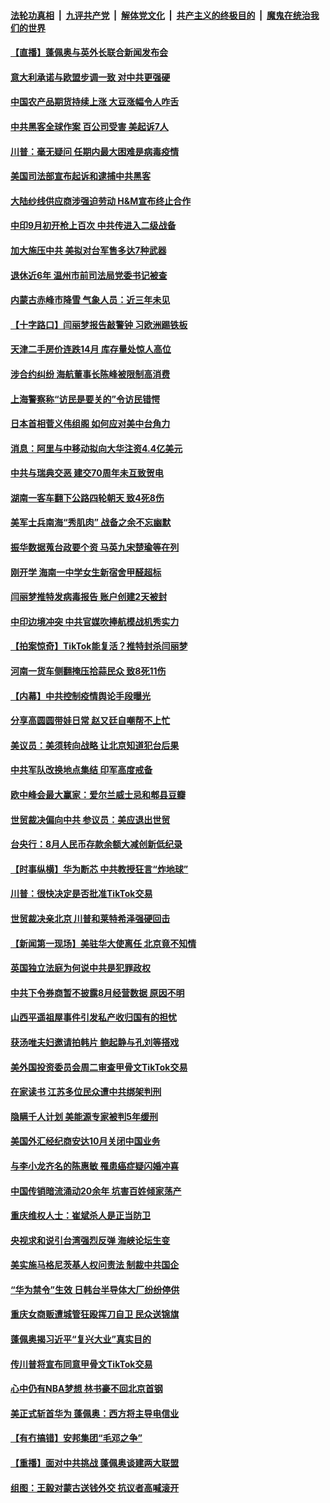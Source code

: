 

####  [法轮功真相](../../../../basic/blob/master/README.md?t=09170102) &nbsp;|&nbsp; [九评共产党](../../../../9ping.md/blob/master/README.md?t=09170102) &nbsp;|&nbsp; [解体党文化](../../../../jtdwh.md/blob/master/README.md?t=09170102)  &nbsp;|&nbsp; [共产主义的终极目的](../../../../gczydzjmd.md/blob/master/README.md?t=09170102) &nbsp;|&nbsp; [魔鬼在统治我们的世界](../../../../mgztzwmdsj.md/blob/master/README.md?t=09170102) 

#### [【直播】蓬佩奥与英外长联合新闻发布会](../pages/nsc413/n12408123.md?t=09170102) 

#### [意大利承诺与欧盟步调一致 对中共更强硬](../pages/nsc413/n12408274.md?t=09170102) 

#### [中国农产品期货持续上涨 大豆涨幅令人咋舌](../pages/nsc413/n12408231.md?t=09170102) 

#### [中共黑客全球作案 百公司受害 美起诉7人](../pages/nsc413/n12408310.md?t=09170102) 

#### [川普：毫无疑问 任期内最大困难是病毒疫情](../pages/nsc413/n12408116.md?t=09170102) 

#### [美国司法部宣布起诉和逮捕中共黑客](../pages/nsc413/n12407791.md?t=09170102) 

#### [大陆纱线供应商涉强迫劳动 H&M宣布终止合作](../pages/nsc413/n12408015.md?t=09170102) 

#### [中印9月初开枪上百次 中共传进入二级战备](../pages/nsc413/n12408012.md?t=09170102) 

#### [加大施压中共 美拟对台军售多达7种武器](../pages/nsc413/n12408047.md?t=09170102) 

#### [退休近6年 温州市前司法局党委书记被查](../pages/nsc413/n12407843.md?t=09170102) 

#### [内蒙古赤峰市降雪 气象人员：近三年未见](../pages/nsc413/n12407591.md?t=09170102) 

#### [【十字路口】闫丽梦报告敲警钟 习欧洲踢铁板](../pages/nsc413/n12406506.md?t=09170102) 

#### [天津二手房价连跌14月 库存量处惊人高位](../pages/nsc413/n12407714.md?t=09170102) 

#### [涉合约纠纷 海航董事长陈峰被限制高消费](../pages/nsc413/n12407420.md?t=09170102) 

#### [上海警察称“访民是要关的”令访民错愕](../pages/nsc413/n12407609.md?t=09170102) 

#### [日本首相菅义伟组阁 如何应对美中台角力](../pages/nsc413/n12407613.md?t=09170102) 

#### [消息：阿里与中移动拟向大华注资4.4亿美元](../pages/nsc413/n12407466.md?t=09170102) 


#### [中共与瑞典交恶 建交70周年未互致贺电](../pages/nsc413/n12406633.md?t=09170102) 

#### [湖南一客车翻下公路四轮朝天 致4死8伤](../pages/nsc413/n12407245.md?t=09170102) 

#### [美军士兵南海“秀肌肉” 战备之余不忘幽默](../pages/nsc413/n12407151.md?t=09170102) 

#### [振华数据蒐台政要个资 马英九宋楚瑜等在列](../pages/nsc413/n12406921.md?t=09170102) 

#### [刚开学 海南一中学女生新宿舍甲醛超标](../pages/nsc413/n12406774.md?t=09170102) 

#### [闫丽梦推特发病毒报告 账户创建2天被封](../pages/nsc413/n12406899.md?t=09170102) 

#### [中印边境冲突 中共官媒吹捧航模战机秀实力](../pages/nsc413/n12406276.md?t=09170102) 

#### [【拍案惊奇】TikTok能复活？推特封杀闫丽梦](../pages/nsc413/n12406699.md?t=09170102) 

#### [河南一货车侧翻掩压拾蒜民众 致8死11伤](../pages/nsc413/n12406700.md?t=09170102) 

#### [【内幕】中共控制疫情舆论手段曝光](../pages/nsc413/n12406438.md?t=09170102) 

#### [分享高圆圆带娃日常 赵又廷自嘲帮不上忙](../pages/nsc413/n12406243.md?t=09170102) 

#### [美议员：美须转向战略 让北京知道犯台后果](../pages/nsc413/n12406640.md?t=09170102) 

#### [中共军队改换地点集结 印军高度戒备](../pages/nsc413/n12406603.md?t=09170102) 

#### [欧中峰会最大赢家：爱尔兰威士忌和郫县豆瓣](../pages/nsc413/n12406518.md?t=09170102) 

#### [世贸裁决偏向中共 参议员：美应退出世贸](../pages/nsc413/n12406574.md?t=09170102) 

#### [台央行：8月人民币存款余额大减创新低纪录](../pages/nsc413/n12406521.md?t=09170102) 

#### [【时事纵横】华为断芯 中共教授狂言“炸地球”](../pages/nsc413/n12405899.md?t=09170102) 

#### [川普：很快决定是否批准TikTok交易](../pages/nsc413/n12406312.md?t=09170102) 

#### [世贸裁决亲北京 川普和莱特希泽强硬回击](../pages/nsc413/n12406262.md?t=09170102) 

#### [【新闻第一现场】美驻华大使离任 北京竟不知情](../pages/nsc413/n12406209.md?t=09170102) 

#### [英国独立法庭为何说中共是犯罪政权](../pages/nsc413/n12406190.md?t=09170102) 

#### [中共下令券商暂不披露8月经营数据 原因不明](../pages/nsc413/n12406121.md?t=09170102) 

#### [山西平遥祖屋事件引发私产收归国有的担忧](../pages/nsc413/n12406271.md?t=09170102) 

#### [获汤唯夫妇邀请拍韩片 鲍起静与孔刘等搭戏](../pages/nsc413/n12406085.md?t=09170102) 

#### [美外国投资委员会周二审查甲骨文TikTok交易](../pages/nsc413/n12406175.md?t=09170102) 

#### [在家读书 江苏多位民众遭中共绑架判刑](../pages/nsc413/n12405046.md?t=09170102) 

#### [隐瞒千人计划 美能源专家被判5年缓刑](../pages/nsc413/n12406107.md?t=09170102) 

#### [美国外汇经纪商安达10月关闭中国业务](../pages/nsc413/n12405770.md?t=09170102) 

#### [与李小龙齐名的陈惠敏 罹患癌症疑闪婚冲喜](../pages/nsc413/n12405837.md?t=09170102) 

#### [中国传销暗流涌动20余年 坑害百姓倾家荡产](../pages/nsc413/n12405585.md?t=09170102) 

#### [重庆维权人士：崔斌杀人是正当防卫](../pages/nsc413/n12405888.md?t=09170102) 

#### [央视求和说引台湾强烈反弹 海峡论坛生变](../pages/nsc413/n12405739.md?t=09170102) 

#### [美实施马格尼茨基人权问责法 制裁中共国企](../pages/nsc413/n12405841.md?t=09170102) 

#### [“华为禁令”生效 日韩台半导体大厂纷纷停供](../pages/nsc413/n12405556.md?t=09170102) 

#### [重庆女商贩遭城管狂殴挥刀自卫 民众送锦旗](../pages/nsc413/n12405690.md?t=09170102) 

#### [蓬佩奥揭习近平“复兴大业”真实目的](../pages/nsc413/n12405772.md?t=09170102) 

#### [传川普将宣布同意甲骨文TikTok交易](../pages/nsc413/n12405575.md?t=09170102) 

#### [心中仍有NBA梦想 林书豪不回北京首钢](../pages/nsc413/n12405657.md?t=09170102) 

#### [美正式斩首华为 蓬佩奥：西方将主导电信业](../pages/nsc413/n12405653.md?t=09170102) 

#### [【有冇搞错】安邦集团“毛邓之争”](../pages/nsc413/n12405580.md?t=09170102) 

#### [【重播】面对中共挑战 蓬佩奥谈建两大联盟](../pages/nsc413/n12405278.md?t=09170102) 

#### [组图：王毅对蒙古送钱外交 抗议者高喊滚开](../pages/nsc413/n12405347.md?t=09170102) 


